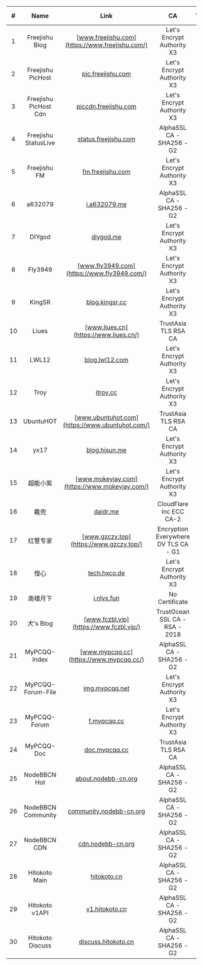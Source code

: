 | # | Name | Link | CA | ValidTime | Expire in |
| :----: | :----: | :----: | :----: | :----: | :----: |
| 1 | Freejishu Blog | [www.freejishu.com](https://www.freejishu.com/) | Let's Encrypt Authority X3 | 2019-01-17 01:02:12 | 70 days |
| 2 | Freejishu PicHost | [pic.freejishu.com](https://pic.freejishu.com/) | Let's Encrypt Authority X3 | 2019-01-05 01:04:48 | 58 days |
| 3 | Freejishu PicHost Cdn | [piccdn.freejishu.com](https://piccdn.freejishu.com/) | Let's Encrypt Authority X3 | 2019-01-05 01:04:40 | 58 days |
| 4 | Freejishu StatusLive | [status.freejishu.com](https://status.freejishu.com/) | AlphaSSL CA - SHA256 - G2 | 2019-08-14 21:26:21 | 280 days |
| 5 | Freejishu FM | [fm.freejishu.com](https://fm.freejishu.com/) | Let's Encrypt Authority X3 | 2018-12-13 03:00:14 | 35 days |
| 6 | a632079 | [i.a632079.me](https://i.a632079.me/) | AlphaSSL CA - SHA256 - G2 | 2019-03-24 23:24:43 | 137 days |
| 7 | DIYgod | [diygod.me](https://diygod.me/) | Let's Encrypt Authority X3 | 2018-11-29 01:05:17 | 21 days |
| 8 | Fly3949 | [www.fly3949.com](https://www.fly3949.com/) | Let's Encrypt Authority X3 | 2019-01-19 06:01:10 | 72 days |
| 9 | KingSR | [blog.kingsr.cc](https://blog.kingsr.cc/) | Let's Encrypt Authority X3 | 2019-01-16 11:44:51 | 69 days |
| 10 | Liues | [www.liues.cn](https://www.liues.cn/) | TrustAsia TLS RSA CA | 2019-07-21 20:00:00 | 256 days |
| 11 | LWL12 | [blog.lwl12.com](https://blog.lwl12.com/) | Let's Encrypt Authority X3 | 2019-01-19 05:50:17 | 72 days |
| 12 | Troy | [itroy.cc](https://itroy.cc/) | Let's Encrypt Authority X3 | 2019-01-17 23:17:43 | 71 days |
| 13 | UbuntuHOT | [www.ubuntuhot.com](https://www.ubuntuhot.com/) | TrustAsia TLS RSA CA | 2019-08-16 20:00:00 | 282 days |
| 14 | yx17 | [blog.hisun.me](https://blog.hisun.me/) | Let's Encrypt Authority X3 | 2018-11-24 19:28:00 | 17 days |
| 15 | 超能小紫 | [www.mokeyjay.com](https://www.mokeyjay.com/) | Let's Encrypt Authority X3 | 2019-01-14 13:28:58 | 68 days |
| 16 | 戴兜 | [daidr.me](https://daidr.me/) | CloudFlare Inc ECC CA-2 | 2019-10-03 20:00:00 | 330 days |
| 17 | 红警专家 | [www.gzczy.top](https://www.gzczy.top/) | Encryption Everywhere DV TLS CA - G1 | 2019-02-09 20:00:00 | 94 days |
| 18 | 惶心 | [tech.hxco.de](https://tech.hxco.de/) | Let's Encrypt Authority X3 | 2019-01-21 23:30:44 | 75 days |
| 19 | 南楼月下 | [i.nlyx.fun](https://i.nlyx.fun/) | No Certificate |  |  |
| 20 | 犬's Blog | [www.fczbl.vip](https://www.fczbl.vip/) | TrustOcean SSL CA - RSA - 2018 | 2019-01-31 07:59:59 | 84 days |
| 21 | MyPCQQ-Index | [www.mypcqq.cc](https://www.mypcqq.cc/) | AlphaSSL CA - SHA256 - G2 | 2019-03-22 02:37:54 | 134 days |
| 22 | MyPCQQ-Forum-File | [img.mypcqq.net](https://img.mypcqq.net/) | Let's Encrypt Authority X3 | 2018-11-28 18:52:34 | 21 days |
| 23 | MyPCQQ-Forum | [f.mypcqq.cc](https://f.mypcqq.cc/) | Let's Encrypt Authority X3 | 2018-12-17 01:04:08 | 39 days |
| 24 | MyPCQQ-Doc | [doc.mypcqq.cc](https://doc.mypcqq.cc/) | TrustAsia TLS RSA CA | 2019-04-21 20:00:00 | 165 days |
| 25 | NodeBBCN Hot | [about.nodebb-cn.org](https://about.nodebb-cn.org/) | AlphaSSL CA - SHA256 - G2 | 2019-03-20 23:01:38 | 133 days |
| 26 | NodeBBCN Community | [community.nodebb-cn.org](https://community.nodebb-cn.org/) | AlphaSSL CA - SHA256 - G2 | 2019-03-20 23:07:29 | 133 days |
| 27 | NodeBBCN CDN | [cdn.nodebb-cn.org](https://cdn.nodebb-cn.org/) | AlphaSSL CA - SHA256 - G2 | 2019-03-20 23:01:38 | 133 days |
| 28 | Hitokoto Main | [hitokoto.cn](https://hitokoto.cn/) | AlphaSSL CA - SHA256 - G2 | 2019-03-24 23:06:33 | 137 days |
| 29 | Hitokoto v1API | [v1.hitokoto.cn](https://v1.hitokoto.cn/) | AlphaSSL CA - SHA256 - G2 | 2019-03-24 23:06:33 | 137 days |
| 30 | Hitokoto Discuss | [discuss.hitokoto.cn](https://discuss.hitokoto.cn/) | AlphaSSL CA - SHA256 - G2 | 2019-03-24 23:06:33 | 137 days |

